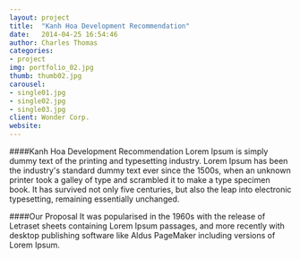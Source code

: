 ```yaml
---
layout: project
title:  "Kanh Hoa Development Recommendation"
date:   2014-04-25 16:54:46
author: Charles Thomas
categories:
- project
img: portfolio_02.jpg
thumb: thumb02.jpg
carousel:
- single01.jpg
- single02.jpg
- single03.jpg
client: Wonder Corp.
website: 
---
```

####Kanh Hoa Development Recommendation
Lorem Ipsum is simply dummy text of the printing and typesetting industry. Lorem Ipsum has been the industry's standard dummy text ever since the 1500s, when an unknown printer took a galley of type and scrambled it to make a type specimen book. It has survived not only five centuries, but also the leap into electronic typesetting, remaining essentially unchanged.

####Our Proposal
It was popularised in the 1960s with the release of Letraset sheets containing Lorem Ipsum passages, and more recently with desktop publishing software like Aldus PageMaker including versions of Lorem Ipsum.
